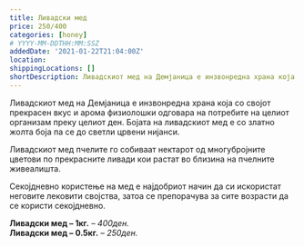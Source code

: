 ```yaml
---
title: Ливадски мед
price: 250/400
categories: [honey]
# YYYY-MM-DDTHH:MM:SSZ
addedDate: '2021-01-22T21:04:00Z'
location:
shippingLocations: []
shortDescription: Ливадскиот мед на Демјаница е инзвонредна храна која со својот прекрасен вкус и арома...
---
```


Ливадскиот мед на Демјаница е инзвонредна храна која со својот прекрасен вкус и арома физиолошки одговара на потребите на целиот организам преку целиот ден. Бојата на ливадскиот мед е со златно жолта боја па се до светли црвени нијанси. 

Ливадскиот мед пчелите го собиваат нектарот од многубројните цветови по прекрасните ливади кои растат во близина на пчелните живеалишта.

Секојдневно користење на мед е најдобриот начин да си искористат неговите лековити својства, затоа се препорачува за сите возрасти да се користи секојдневно.

**Ливадски мед – 1кг.** – *400ден.*
</br>
**Ливадски мед – 0.5кг.** – *250ден.*